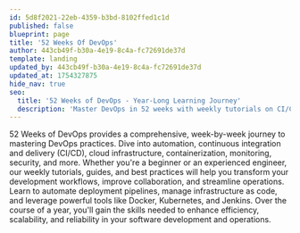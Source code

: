 ```yaml
---
id: 5d8f2021-22eb-4359-b3bd-8102ffed1c1d
published: false
blueprint: page
title: '52 Weeks Of DevOps'
author: 443cb49f-b30a-4e19-8c4a-fc72691de37d
template: landing
updated_by: 443cb49f-b30a-4e19-8c4a-fc72691de37d
updated_at: 1754327875
hide_nav: true
seo:
  title: '52 Weeks of DevOps - Year-Long Learning Journey'
  description: 'Master DevOps in 52 weeks with weekly tutorials on CI/CD, automation, cloud infrastructure, containers, and monitoring. Transform your development workflow.'
---
```

52 Weeks of DevOps provides a comprehensive, week-by-week journey to mastering DevOps practices. Dive into automation, continuous integration and delivery (CI/CD), cloud infrastructure, containerization, monitoring, security, and more. Whether you're a beginner or an experienced engineer, our weekly tutorials, guides, and best practices will help you transform your development workflows, improve collaboration, and streamline operations. Learn to automate deployment pipelines, manage infrastructure as code, and leverage powerful tools like Docker, Kubernetes, and Jenkins. Over the course of a year, you'll gain the skills needed to enhance efficiency, scalability, and reliability in your software development and operations.